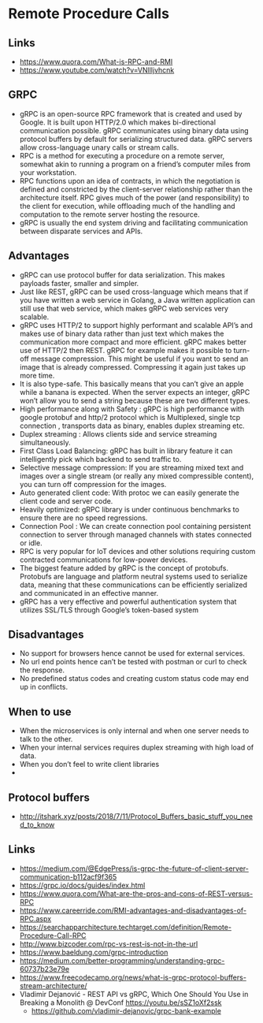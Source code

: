 # Remote Procedure Calls

## Links

- https://www.quora.com/What-is-RPC-and-RMI
- https://www.youtube.com/watch?v=VNllljvhcnk

## GRPC

- gRPC is an open-source RPC framework that is created and used by Google. It is built upon HTTP/2.0 which makes bi-directional communication possible. gRPC communicates using binary data using protocol buffers by default for serializing structured data. gRPC servers allow cross-language unary calls or stream calls.
- RPC is a method for executing a procedure on a remote server, somewhat akin to running a program on a friend’s computer miles from your workstation.
- RPC functions upon an idea of contracts, in which the negotiation is defined and constricted by the client-server relationship rather than the architecture itself. RPC gives much of the power (and responsibility) to the client for execution, while offloading much of the handling and computation to the remote server hosting the resource.
- gRPC is usually the end system driving and facilitating communication between disparate services and APIs.

## Advantages

- gRPC can use protocol buffer for data serialization. This makes payloads faster, smaller and simpler.
- Just like REST, gRPC can be used cross-language which means that if you have written a web service in Golang, a Java written application can still use that web service, which makes gRPC web services very scalable.
- gRPC uses HTTP/2 to support highly performant and scalable API’s and makes use of binary data rather than just text which makes the communication more compact and more efficient. gRPC makes better use of HTTP/2 then REST. gRPC for example makes it possible to turn-off message compression. This might be useful if you want to send an image that is already compressed. Compressing it again just takes up more time.
- It is also type-safe. This basically means that you can’t give an apple while a banana is expected. When the server expects an integer, gRPC won’t allow you to send a string because these are two different types.
- High performance along with Safety : gRPC is high performance with google protobuf and http/2 protocol which is Multiplexed, single tcp connection , transports data as binary, enables duplex streaming etc.
- Duplex streaming : Allows clients side and service streaming simultaneously.
- First Class Load Balancing: gRPC has built in library feature it can intelligently pick which backend to send traffic to.
- Selective message compression: If you are streaming mixed text and images over a single stream (or really any mixed compressible content), you can turn off compression for the images.
- Auto generated client code: With protoc we can easily generate the client code and server code.
- Heavily optimized: gRPC library is under continuous benchmarks to ensure there are no speed regressions.
- Connection Pool : We can create connection pool containing persistent connection to server through managed channels with states connected or idle.
- RPC is very popular for IoT devices and other solutions requiring custom contracted communications for low-power devices.
- The biggest feature added by gRPC is the concept of protobufs. Protobufs are language and platform neutral systems used to serialize data, meaning that these communications can be efficiently serialized and communicated in an effective manner.
- gRPC has a very effective and powerful authentication system that utilizes SSL/TLS through Google’s token-based system

## Disadvantages

- No support for browsers hence cannot be used for external services.
- No url end points hence can’t be tested with postman or curl to check the response.
- No predefined status codes and creating custom status code may end up in conflicts.

## When to use

- When the microservices is only internal and when one server needs to talk to the other.
- When your internal services requires duplex streaming with high load of data.
- When you don’t feel to write client libraries
-

## Protocol buffers

- http://itshark.xyz/posts/2018/7/11/Protocol_Buffers_basic_stuff_you_need_to_know
## Links

- https://medium.com/@EdgePress/is-grpc-the-future-of-client-server-communication-b112acf9f365
- https://grpc.io/docs/guides/index.html
- https://www.quora.com/What-are-the-pros-and-cons-of-REST-versus-RPC
- https://www.careerride.com/RMI-advantages-and-disadvantages-of-RPC.aspx
- https://searchapparchitecture.techtarget.com/definition/Remote-Procedure-Call-RPC
- http://www.bizcoder.com/rpc-vs-rest-is-not-in-the-url
- https://www.baeldung.com/grpc-introduction
- https://medium.com/better-programming/understanding-grpc-60737b23e79e
- https://www.freecodecamp.org/news/what-is-grpc-protocol-buffers-stream-architecture/
- Vladimir Dejanović - REST API vs gRPC, Which One Should You Use in Breaking a Monolith @ DevConf https://youtu.be/sSZ1oXf2ssk
  - https://github.com/vladimir-dejanovic/grpc-bank-example
